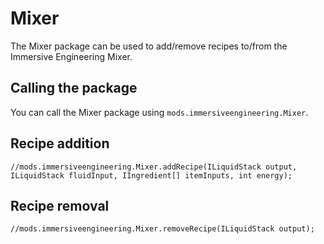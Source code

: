 # Mixer

The Mixer package can be used to add/remove recipes to/from the Immersive Engineering Mixer.

## Calling the package

You can call the Mixer package using `mods.immersiveengineering.Mixer`.

## Recipe addition

```
//mods.immersiveengineering.Mixer.addRecipe(ILiquidStack output, ILiquidStack fluidInput, IIngredient[] itemInputs, int energy);

```

## Recipe removal
```
//mods.immersiveengineering.Mixer.removeRecipe(ILiquidStack output);

```